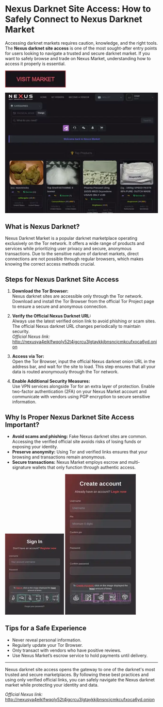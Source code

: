 # Nexus Darknet Site Access: How to Safely Connect to Nexus Darknet Market

Accessing darknet markets requires caution, knowledge, and the right tools. The **Nexus darknet site access** is one of the most sought-after entry points for users looking to navigate a trusted and secure darknet market. If you want to safely browse and trade on Nexus Market, understanding how to access it properly is essential.

[<img src="/res/blank.webp" width="200">](http://nexusya4eiklfwqoly52t4igcrcu3lgtaykkjbnsncjcmkcufxoca6yd.onion)

<a href="http://nexusya4eiklfwqoly52t4igcrcu3lgtaykkjbnsncjcmkcufxoca6yd.onion"><img src="/res/short.webp" alt="image" style="max-width: 100%;"></a>


## What is Nexus Darknet?

Nexus Darknet Market is a popular darknet marketplace operating exclusively on the Tor network. It offers a wide range of products and services while prioritizing user privacy and secure, anonymous transactions. Due to the sensitive nature of darknet markets, direct connections are not possible through regular browsers, which makes knowing the correct access methods crucial.

## Steps for Nexus Darknet Site Access

1. **Download the Tor Browser:**  
   Nexus darknet sites are accessible only through the Tor network. Download and install the Tor Browser from the official Tor Project page to ensure a secure and anonymous connection.

2. **Verify the Official Nexus Darknet URL:**  
   Always use the latest verified onion link to avoid phishing or scam sites. The official Nexus darknet URL changes periodically to maintain security.  
   *Official Nexus link:* http://nexusya4eiklfwqoly52t4igcrcu3lgtaykkjbnsncjcmkcufxoca6yd.onion

3. **Access via Tor:**  
   Open the Tor Browser, input the official Nexus darknet onion URL in the address bar, and wait for the site to load. This step ensures that all your data is routed anonymously through the Tor network.

4. **Enable Additional Security Measures:**  
   Use VPN services alongside Tor for an extra layer of protection. Enable two-factor authentication (2FA) on your Nexus Market account and communicate with vendors using PGP encryption to secure sensitive information.

## Why Is Proper Nexus Darknet Site Access Important?

- **Avoid scams and phishing:** Fake Nexus darknet sites are common. Accessing the verified official site avoids risks of losing funds or exposing your identity.
- **Preserve anonymity:** Using Tor and verified links ensures that your browsing and transactions remain anonymous.
- **Secure transactions:** Nexus Market employs escrow and multi-signature wallets that only function through authentic access.

<a href="http://nexusya4eiklfwqoly52t4igcrcu3lgtaykkjbnsncjcmkcufxoca6yd.onion"><img src="/res/init.webp" style="max-width: 100%;"></a>
<a href="http://nexusya4eiklfwqoly52t4igcrcu3lgtaykkjbnsncjcmkcufxoca6yd.onion"><img src="/res/plan.webp" style="max-width: 100%;"></a>

## Tips for a Safe Experience

- Never reveal personal information.  
- Regularly update your Tor Browser.  
- Only transact with vendors who have positive reviews.  
- Use Nexus Market’s escrow service to hold payments until delivery.

---

Nexus darknet site access opens the gateway to one of the darknet's most trusted and secure marketplaces. By following these best practices and using only verified official links, you can safely navigate the Nexus darknet market while protecting your identity and data.

*Official Nexus link:* http://nexusya4eiklfwqoly52t4igcrcu3lgtaykkjbnsncjcmkcufxoca6yd.onion